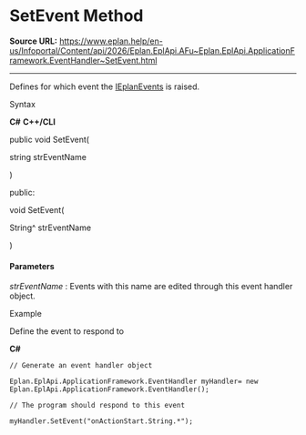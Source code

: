# SetEvent Method

**Source URL:** https://www.eplan.help/en-us/Infoportal/Content/api/2026/Eplan.EplApi.AFu~Eplan.EplApi.ApplicationFramework.EventHandler~SetEvent.html

---

Defines for which event the [IEplanEvents](Eplan.EplApi.AFu~Eplan.EplApi.ApplicationFramework.IEplanEvents.html) is raised.

Syntax

**C#**
**C++/CLI**


public void SetEvent( 

   string strEventName

)

public:

void SetEvent( 

   String^ strEventName

)


#### Parameters

*strEventName*
:   Events with this name are edited through this event handler object.

Example

Define the event to respond to

**C#**

```
// Generate an event handler object

Eplan.EplApi.ApplicationFramework.EventHandler myHandler= new Eplan.EplApi.ApplicationFramework.EventHandler();

// The program should respond to this event

myHandler.SetEvent("onActionStart.String.*");
```
